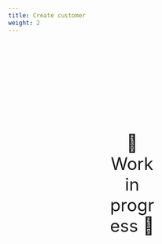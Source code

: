 ```yaml
---
title: Create customer
weight: 2
---
```

<div style="text-align: center; font-size:2.5em;margin: 200px;">🚧 Work in progress 🚧</div>